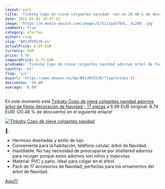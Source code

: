 ```yaml
---
layout: post
title: 'Tinksky Copo de nieve colgantes navidad  con un 20.48 % de descuento'
date: 2021-01-02 19:47:15
image: 'https://m.media-amazon.com/images/I/51z1ga576hL._SL200_.jpg'
comments: true
category: ofertas
author: ring
slug: 'B01JRV55J8-es'
actualPrice: 6.99 EUR
currency: EUR
price: 6.99
comparePrice: 8.79 EUR
prodname: 'Tinksky Copo de nieve colgantes navidad adornos árbol de fiesta decoración de Navidad - 17 piezas'
country: 'es'
flag: '🇪🇸'
buyurl: 'https://www.amazon.es/dp/B01JRV55J8/?tag=tolees-21'
descuento: '20.48'
average: '6.99'
---
```


En este momento está [Tinksky Copo de nieve colgantes navidad adornos árbol de fiesta decoración de Navidad - 17 piezas](https://www.amazon.es/dp/B01JRV55J8/?tag=tolees-21) a 6.99 EUR (original: 8.79 EUR) (20.48 %  de descuento) en el siguiente enlace!

[![Tinksky Copo de nieve colgantes navidad ](https://m.media-amazon.com/images/I/51z1ga576hL._SL200_.jpg)](https://www.amazon.es/dp/B01JRV55J8/?tag=tolees-21)

🔎:

- Hermoso diseñadas y estilo de lujo.
- Conveniente para la habitación, teléfono celular, árbol de Navidad.
- Inastillable. No hay necesidad de preocuparse por shattered adornos para recoger porque estos adornos son niños y mascotas.
- Material: PVC y paño. Ideal para colgar en el árbol.
- Pack de 17 accesorios de Navidad, perfectas para los ornamentos del árbol de Navidad.

[Aquí!!!](https://www.amazon.es/dp/B01JRV55J8/?tag=tolees-21)
